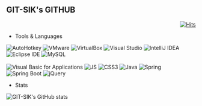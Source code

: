 ## GIT-SIK's GITHUB 

<div align = right>

[![Hits](https://hits.seeyoufarm.com/api/count/incr/badge.svg?url=https%3A%2F%2Fgithub.com%2FGIT-SIK&count_bg=%230086FF&title_bg=%23555555&icon=&icon_color=%23E7E7E7&title=hits&edge_flat=false)](https://hits.seeyoufarm.com)
<!-- ![header](https://capsule-render.vercel.app/api?type=Waving&color=auto&height=200&section=header&text=&fontSize=90) -->
</div> 
<div align = left>
<ul>
 <li> Tools & Languages </li>
</ul>
    
![AutoHotkey](https://img.shields.io/badge/AutoHotkey-334455?style=flat-square&logo=AutoHotkey&logoColor=white)
![VMware](https://img.shields.io/badge/VMware-607078?style=flat-square&logo=VMware&logoColor=white)
![VirtualBox](https://img.shields.io/badge/VirtualBox-183A61?style=flat-square&logo=VirtualBox&logoColor=white)
![Visual Studio](https://img.shields.io/badge/Visual%20Studio-5C2D91?style=flat-square&logo=VisualStudio&logoColor=white)
![IntelliJ IDEA](https://img.shields.io/badge/IntelliJ%20IDEA-000000?style=flat-square&logo=IntelliJIDEA&logoColor=white)
![Eclipse IDE](https://img.shields.io/badge/Eclipse%20IDE-2C2255?style=flat-square&logo=EclipseIDE&logoColor=white)
![MySQL](https://img.shields.io/badge/MySQL-4479A1?style=flat-square&logo=MySQL&logoColor=white) <br><br>
![Visual Basic for Applications](https://img.shields.io/badge/Visual%20Basic%20for%20Applications-217346?style=flat-square&logo=Microsoft&logoColor=white)
![JS](https://img.shields.io/badge/JavaScript-F7DF1E?style=flat-square&logo=JavaScript&logoColor=black)
![CSS3](https://img.shields.io/badge/CSS3-1572B6?style=flat-square&logo=CSS3&logoColor=white)
![Java](https://img.shields.io/badge/Java-007396?style=flat-square&logo=Java&logoColor=white)
![Spring](https://img.shields.io/badge/Spring-6DB33F?style=flat-square&logo=Spring&logoColor=white)
![Spring Boot](https://img.shields.io/badge/Spring%20Boot-6DB33F?style=flat-square&logo=SpringBoot&logoColor=white)
![jQuery](https://img.shields.io/badge/jQuery-0769AD?style=flat-square&logo=jQuery&logoColor=white)
<br>
   
<ul>
 <li> Stats </li>
</ul>
    
![GIT-SIK's GitHub stats](https://github-readme-stats.vercel.app/api?username=GIT-SIK&show_icons=true&theme=radical)
</div>
